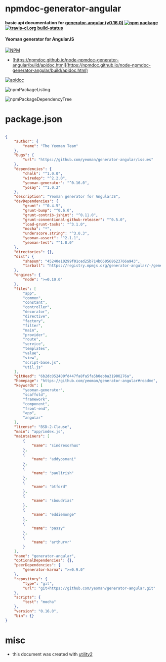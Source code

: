 # npmdoc-generator-angular

#### basic api documentation for  [generator-angular (v0.16.0)](https://github.com/yeoman/generator-angular#readme)  [![npm package](https://img.shields.io/npm/v/npmdoc-generator-angular.svg?style=flat-square)](https://www.npmjs.org/package/npmdoc-generator-angular) [![travis-ci.org build-status](https://api.travis-ci.org/npmdoc/node-npmdoc-generator-angular.svg)](https://travis-ci.org/npmdoc/node-npmdoc-generator-angular)

#### Yeoman generator for AngularJS

[![NPM](https://nodei.co/npm/generator-angular.png?downloads=true&downloadRank=true&stars=true)](https://www.npmjs.com/package/generator-angular)

- [https://npmdoc.github.io/node-npmdoc-generator-angular/build/apidoc.html](https://npmdoc.github.io/node-npmdoc-generator-angular/build/apidoc.html)

[![apidoc](https://npmdoc.github.io/node-npmdoc-generator-angular/build/screenCapture.buildCi.browser.%252Ftmp%252Fbuild%252Fapidoc.html.png)](https://npmdoc.github.io/node-npmdoc-generator-angular/build/apidoc.html)

![npmPackageListing](https://npmdoc.github.io/node-npmdoc-generator-angular/build/screenCapture.npmPackageListing.svg)

![npmPackageDependencyTree](https://npmdoc.github.io/node-npmdoc-generator-angular/build/screenCapture.npmPackageDependencyTree.svg)



# package.json

```json

{
    "author": {
        "name": "The Yeoman Team"
    },
    "bugs": {
        "url": "https://github.com/yeoman/generator-angular/issues"
    },
    "dependencies": {
        "chalk": "^1.0.0",
        "wiredep": "^2.2.0",
        "yeoman-generator": "^0.16.0",
        "yosay": "^1.0.2"
    },
    "description": "Yeoman generator for AngularJS",
    "devDependencies": {
        "grunt": "^0.4.5",
        "grunt-bump": "^0.6.0",
        "grunt-contrib-jshint": "^0.11.0",
        "grunt-conventional-github-releaser": "^0.5.0",
        "load-grunt-tasks": "^3.1.0",
        "mocha": "*",
        "underscore.string": "^3.0.3",
        "yeoman-assert": "^2.1.1",
        "yeoman-test": "^1.0.0"
    },
    "directories": {},
    "dist": {
        "shasum": "45240e10299f01ced25b714b660568623766a943",
        "tarball": "https://registry.npmjs.org/generator-angular/-/generator-angular-0.16.0.tgz"
    },
    "engines": {
        "node": ">=0.10.0"
    },
    "files": [
        "app",
        "common",
        "constant",
        "controller",
        "decorator",
        "directive",
        "factory",
        "filter",
        "main",
        "provider",
        "route",
        "service",
        "templates",
        "value",
        "view",
        "script-base.js",
        "util.js"
    ],
    "gitHead": "6b2dc052400fd447fa8fa5fa5b0ebba31900276a",
    "homepage": "https://github.com/yeoman/generator-angular#readme",
    "keywords": [
        "yeoman-generator",
        "scaffold",
        "framework",
        "component",
        "front-end",
        "app",
        "angular"
    ],
    "license": "BSD-2-Clause",
    "main": "app/index.js",
    "maintainers": [
        {
            "name": "sindresorhus"
        },
        {
            "name": "addyosmani"
        },
        {
            "name": "paulirish"
        },
        {
            "name": "btford"
        },
        {
            "name": "sboudrias"
        },
        {
            "name": "eddiemonge"
        },
        {
            "name": "passy"
        },
        {
            "name": "arthurvr"
        }
    ],
    "name": "generator-angular",
    "optionalDependencies": {},
    "peerDependencies": {
        "generator-karma": ">=0.9.0"
    },
    "repository": {
        "type": "git",
        "url": "git+https://github.com/yeoman/generator-angular.git"
    },
    "scripts": {
        "test": "mocha"
    },
    "version": "0.16.0",
    "bin": {}
}
```



# misc
- this document was created with [utility2](https://github.com/kaizhu256/node-utility2)
